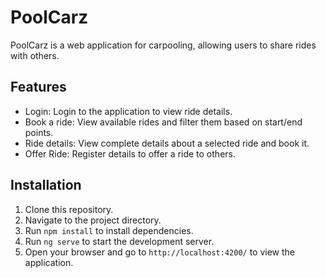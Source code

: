 # PoolCarz

PoolCarz is a web application for carpooling, allowing users to share rides with others.

## Features
- Login: Login to the application to view ride details.
- Book a ride: View available rides and filter them based on start/end points.
- Ride details: View complete details about a selected ride and book it.
- Offer Ride: Register details to offer a ride to others.

## Installation
1. Clone this repository.
2. Navigate to the project directory.
3. Run `npm install` to install dependencies.
4. Run `ng serve` to start the development server.
5. Open your browser and go to `http://localhost:4200/` to view the application.
